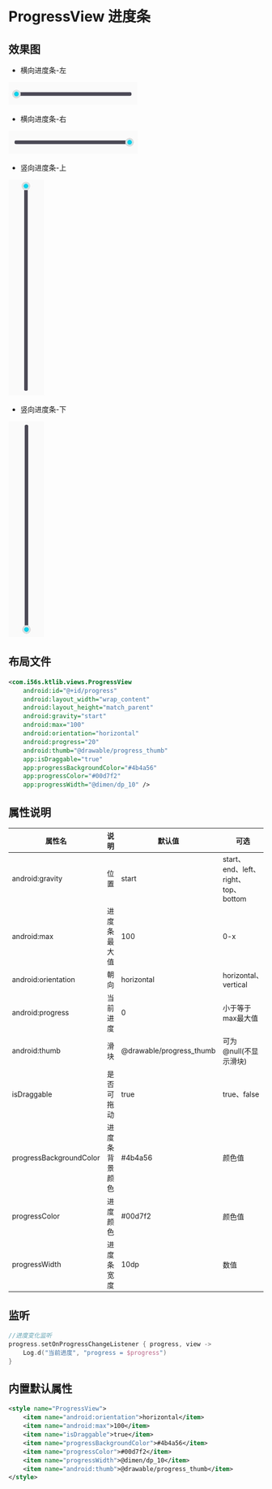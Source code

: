 # ProgressView 进度条

## 效果图

- 横向进度条-左

![横向进度条-左](./imgs/progress_horizontal_start.png)

- 横向进度条-右

![横向进度条-右](./imgs/progress_horizontal_end.png)

- 竖向进度条-上

![竖向进度条-上](./imgs/progress_vertical_top.png)

- 竖向进度条-下

![竖向进度条-下](./imgs/progress_vertical_bottom.png)

## 布局文件

```xml
<com.i56s.ktlib.views.ProgressView
    android:id="@+id/progress"
    android:layout_width="wrap_content"
    android:layout_height="match_parent"
    android:gravity="start"
    android:max="100"
    android:orientation="horizontal"
    android:progress="20"
    android:thumb="@drawable/progress_thumb"
    app:isDraggable="true"
    app:progressBackgroundColor="#4b4a56"
    app:progressColor="#00d7f2"
    app:progressWidth="@dimen/dp_10" />
```

## 属性说明

属性名 | 说明      | 默认值     | 可选
--- |---------|---------| ---
android:gravity | 位置      | start   | start、end、left、right、top、bottom
android:max | 进度条最大值  | 100    | 0-x
android:orientation | 朝向      | horizontal | horizontal、vertical   
android:progress | 当前进度    | 0 | 小于等于max最大值
android:thumb | 滑块      | @drawable/progress_thumb |  可为@null(不显示滑块)
isDraggable | 是否可拖动   | true | true、false
progressBackgroundColor | 进度条背景颜色 | #4b4a56 | 颜色值 
progressColor | 进度颜色 | #00d7f2 | 颜色值 
progressWidth | 进度条宽度 | 10dp | 数值

## 监听

```kotlin
//进度变化监听
progress.setOnProgressChangeListener { progress, view ->
    Log.d("当前进度", "progress = $progress")
}
```

## 内置默认属性

```xml
<style name="ProgressView">
    <item name="android:orientation">horizontal</item>
    <item name="android:max">100</item>
    <item name="isDraggable">true</item>
    <item name="progressBackgroundColor">#4b4a56</item>
    <item name="progressColor">#00d7f2</item>
    <item name="progressWidth">@dimen/dp_10</item>
    <item name="android:thumb">@drawable/progress_thumb</item>
</style>
```